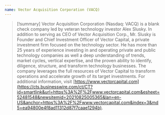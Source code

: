 ```yaml
---
name: Vector Acquisition Corporation (VACQ)
---
```



>[!summary]
Vector Acquisition Corporation (Nasdaq: VACQ) is a blank check company led by veteran technology investor Alex Slusky. In addition to serving as CEO of Vector Acquisition Corp., Mr. Slusky is Founder and Chief Investment Officer of Vector Capital, a private investment firm focused on the technology sector. He has more than 25 years of experience investing in and operating private and public technology companies as well a deep understanding of trends, market cycles, vertical expertise, and the proven ability to identify, diligence, structure, and transform technology businesses. The company leverages the full resources of Vector Capital to transform operations and accelerate growth of its target investments. For additional information, visit [https://www.vectorcapital.com](https://cts.businesswire.com/ct/CT?id=smartlink&url=https%3A%2F%2Fwww.vectorcapital.com&esheet=52481548&newsitemid=20210825005365&lan=en-US&anchor=https%3A%2F%2Fwww.vectorcapital.com&index=3&md5=ea94800e4f8ad11312d87f7caae1294b).
